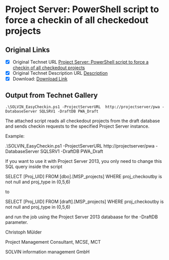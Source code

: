 # Project Server: PowerShell script to force a checkin of all checkedout projects

## Original Links

- [x] Original Technet URL [Project Server: PowerShell script to force a checkin of all checkedout projects](https://gallery.technet.microsoft.com/Server-PowerShell-script-981812c2)
- [x] Original Technet Description URL [Description](https://gallery.technet.microsoft.com/Server-PowerShell-script-981812c2/description)
- [x] Download: [Download Link](Download\SOLVIN_EasyCheckIn.ps1)

## Output from Technet Gallery

```
.\SOLVIN_EasyCheckin.ps1 -ProjectServerURL  http://projectserver/pwa -DatabaseServer SQLSRV1 -DraftDB PWA_Draft
```

The attached script reads all checkedout projects from the draft database and sends checkin requests to the specified Project Server instance.

Example:

.\SOLVIN\_EasyCheckin.ps1 -ProjectServerURL http://projectserver/pwa -DatabaseServer SQLSRV1 -DraftDB PWA\_Draft

If you want to use it with Project Server 2013, you only need to change this SQL query inside the script

 SELECT [Proj\_UID] FROM [dbo].[MSP\_projects] WHERE proj\_checkoutby is not null and proj\_type in (0,5,6)

 to

 SELECT [Proj\_UID] FROM [draft].[MSP\_projects] WHERE proj\_checkoutby is not null and proj\_type in (0,5,6)

 and run the job using the Project Server 2013 databaase for the -DraftDB parameter.

Christoph Mülder

 Project Management Consultant, MCSE, MCT

 SOLVIN information management GmbH

